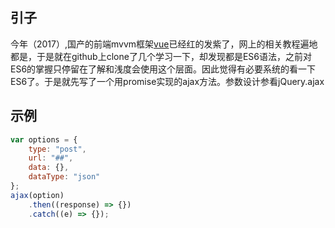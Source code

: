 ## 引子
今年（2017）,国产的前端mvvm框架[vue](https://cn.vuejs.org/)已经红的发紫了，网上的相关教程遍地都是，于是就在github上clone了几个学习一下，却发现都是ES6语法，之前对ES6的掌握只停留在了解和浅度会使用这个层面。因此觉得有必要系统的看一下ES6了。于是就先写了一个用promise实现的ajax方法。参数设计参看jQuery.ajax
## 示例
```javascript
var options = {
	type: "post",
	url: "##",
	data: {},
	dataType: "json"
};
ajax(option)
	.then((response) => {})
  	.catch((e) => {});
```
